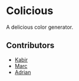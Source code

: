 # Colicious

A delicious color generator.

## Contributors

- [Kabir](http://kabir.ml)
- [Marc](http://momueller.com/)
- [Adrian](https://github.com/styd)
